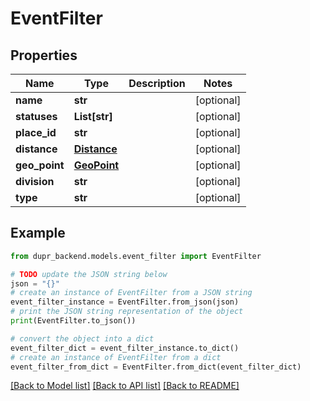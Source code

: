# EventFilter


## Properties

Name | Type | Description | Notes
------------ | ------------- | ------------- | -------------
**name** | **str** |  | [optional] 
**statuses** | **List[str]** |  | [optional] 
**place_id** | **str** |  | [optional] 
**distance** | [**Distance**](Distance.md) |  | [optional] 
**geo_point** | [**GeoPoint**](GeoPoint.md) |  | [optional] 
**division** | **str** |  | [optional] 
**type** | **str** |  | [optional] 

## Example

```python
from dupr_backend.models.event_filter import EventFilter

# TODO update the JSON string below
json = "{}"
# create an instance of EventFilter from a JSON string
event_filter_instance = EventFilter.from_json(json)
# print the JSON string representation of the object
print(EventFilter.to_json())

# convert the object into a dict
event_filter_dict = event_filter_instance.to_dict()
# create an instance of EventFilter from a dict
event_filter_from_dict = EventFilter.from_dict(event_filter_dict)
```
[[Back to Model list]](../README.md#documentation-for-models) [[Back to API list]](../README.md#documentation-for-api-endpoints) [[Back to README]](../README.md)


